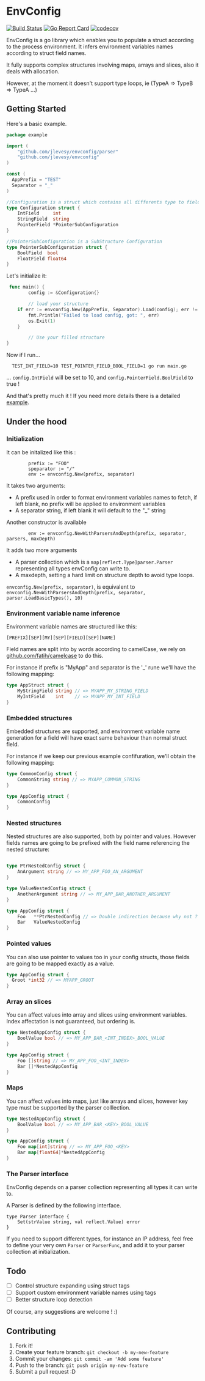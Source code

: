 # EnvConfig

[![Build Status](https://travis-ci.org/jlevesy/envconfig.svg?branch=master)](https://travis-ci.org/jlevesy/envconfig)
[![Go Report Card](https://goreportcard.com/badge/github.com/jlevesy/envconfig)](https://goreportcard.com/report/github.com/jlevesy/envconfig)
[![codecov](https://codecov.io/gh/jlevesy/envconfig/branch/master/graph/badge.svg)](https://codecov.io/gh/jlevesy/envconfig)


EnvConfig is a go library which enables you to populate a struct according to
the process environment. It infers environment variables names according to struct
field names.

It fully supports complex structures involving maps, arrays and slices, also it
deals with allocation.

However, at the moment it doesn't support type loops, ie (TypeA => TypeB => TypeA ...)

## Getting Started

Here's a basic example.

```go
package example

import (
	"github.com/jlevesy/envconfig/parser"
	"github.com/jlevesy/envconfig"
)

const (
  AppPrefix = "TEST"
  Separator = "_"
)

//Configuration is a struct which contains all differents type to field
type Configuration struct {
	IntField     int
	StringField  string
	PointerField *PointerSubConfiguration
}

//PointerSubConfiguration is a SubStructure Configuration
type PointerSubConfiguration struct {
	BoolField  bool
	FloatField float64
}
```

Let's initialize it:

```go
 func main() {
        config := &Configuration{}

        // load your structure
	if err := envconfig.New(AppPrefix, Separator).Load(config); err != nil {
		fmt.Println("Failed to load config, got: ", err)
		os.Exit(1)
	}

        // Use your filled structure
}
```

Now if I run...

```
  TEST_INT_FIELD=10 TEST_POINTER_FIELD_BOOL_FIELD=1 go run main.go
```

... `config.IntField` will be set to 10, and `config.PointerField.BoolField` to
true !

And that's pretty much it ! If you need more details there is a detailed
[example](https://github.com/jlevesy/envconfig/tree/master/example).

## Under the hood

### Initialization

It can be initalized like this :

```
        prefix := "FOO"
        speparator := "/"
        env := envconfig.New(prefix, separator)
```

It takes two arguments:

- A prefix used in order to format environment variables names to fetch, if left
  blank, no prefix will be applied to environment variables
- A separator string, if left blank it will default to the "_" string

Another constructor is available

```
        env := envconfig.NewWithParsersAndDepth(prefix, separator, parsers, maxDepth)
```

It adds two more arguments

- A parser collection which  is a `map[reflect.Type]parser.Parser` representing
  all types envConfig can write to.
- A maxdepth, setting a hard limit on structure depth to avoid type loops.

`envconfig.New(prefix, separator)`, is equivalent to `envconfig.NewWithParsersAndDepth(prefix, separator,
parser.LoadBasicTypes(), 10)`

### Environment variable name inference

Environment variable names are structured like this:

```
[PREFIX][SEP][MY][SEP][FIELD][SEP][NAME]
```

Field names are split into by words according to camelCase, we rely on
[github.com/fatih/camelcase](https://github.com/fatih/camelcase) to do this.

For instance if prefix is "MyApp" and separator is the '_' rune we'll have the following mapping:

```go
type AppStruct struct {
    MyStringField string // => MYAPP_MY_STRING_FIELD
    MyIntField    int    // => MYAPP_MY_INT_FIELD
}
```

### Embedded structures

Embedded structures are supported, and environment variable name generation for a field
will have exact same behaviour than normal struct field.

For instance if we keep our previous example confifuration, we'll obtain the
following mapping:

```go
type CommonConfig struct {
    CommonString string // => MYAPP_COMMON_STRING
}

type AppConfig struct {
    CommonConfig
}
```

### Nested structures

Nested structures are also supported, both by pointer and values. However
fields names are going to be prefixed with the field name referencing the
nested structure:

```go

type PtrNestedConfig struct {
    AnArgument string // => MY_APP_FOO_AN_ARGUMENT
}

type ValueNestedConfig struct {
    AnotherArgument string // => MY_APP_BAR_ANOTHER_ARGUMENT
}

type AppConfig struct {
    Foo   **PtrNestedConfig // => Double indirection because why not ?
    Bar   ValueNestedConfig
}

```

### Pointed values

You can also use pointer to values too in your config structs,
those fields are going to be mapped exactly as a value.

```go
type AppConfig struct {
  Groot *int32 // => MYAPP_GROOT
}
```

### Array an slices

You can affect values into array and slices using environment variables.
Index affectation is not guaranteed, but ordering is.

```go
type NestedAppConfig struct {
    BoolValue bool // => MY_APP_BAR_<INT_INDEX>_BOOL_VALUE
}

type AppConfig struct {
    Foo []string // => MY_APP_FOO_<INT_INDEX>
    Bar []*NestedAppConfig
}
```

### Maps

You can affect values into maps, just like arrays and slices, however key type
must be supported by the parser colllection.

```go
type NestedAppConfig struct {
    BoolValue bool // => MY_APP_BAR_<KEY>_BOOL_VALUE
}

type AppConfig struct {
    Foo map[int]string // => MY_APP_FOO_<KEY>
    Bar map[float64]*NestedAppConfig
}
```

### The Parser interface

EnvConfig depends on a parser collection representing all types it can
write to.

A Parser is defined by the following interface.

```
type Parser interface {
	Set(strValue string, val reflect.Value) error
}
```

If you need to support different types, for instance an IP address, feel free to
define your very own `Parser` or `ParserFunc`, and add it to your parser
collection at initialization.

## Todo

- [ ] Control structure expanding using struct tags
- [ ] Support custom environment variable names using tags
- [ ] Better structure loop detection

Of course, any suggestions are welcome ! :)

## Contributing
1. Fork it!
2. Create your feature branch: `git checkout -b my-new-feature`
3. Commit your changes: `git commit -am 'Add some feature'`
4. Push to the branch: `git push origin my-new-feature`
5. Submit a pull request :D
